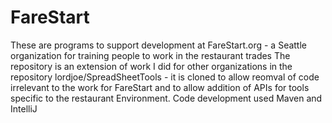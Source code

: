 # FareStart
These are programs to support development at FareStart.org - a Seattle organization for training people to work in the restaurant trades
The repository is an extension of work I did for other organizations in the repository lordjoe/SpreadSheetTools - it is cloned to allow reomval of code irrelevant to the work for FareStart and to allow addition of APIs for tools specific to the restaurant Environment.
Code development used Maven and IntelliJ 
